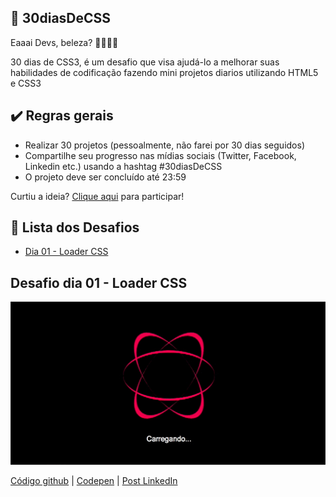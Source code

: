 ## 🚀 30diasDeCSS
 
Eaaai Devs, beleza? 👋🏾👊🏾

30 dias de CSS3, é um desafio que visa ajudá-lo a melhorar suas habilidades de codificação fazendo mini projetos diarios utilizando HTML5 e CSS3 


## ✔️ Regras gerais

* Realizar 30 projetos (pessoalmente, não farei por 30 dias seguidos)
* Compartilhe seu progresso nas mídias sociais (Twitter, Facebook, Linkedin etc.) usando a hashtag #30diasDeCSS
* O projeto deve ser concluído até 23:59

Curtiu a ideia? [Clique aqui](https://github.com/MilenaCarecho/30diasDeCSS/issues/1) para participar!

## 🎯 Lista dos Desafios
* [Dia 01 - Loader CSS](#dia01)

##  Desafio dia 01 - Loader CSS <a name="dia01"></a>
![Dia 01](https://github.com/igorsantos97/30DIASCSS/blob/master/desafios/dia01/loader-day01.gif)

[Código github](https://bit.ly/2FGHlaT) | [Codepen](https://bit.ly/3mjalGB) | [Post LinkedIn](https://bit.ly/32xc8QJ)
